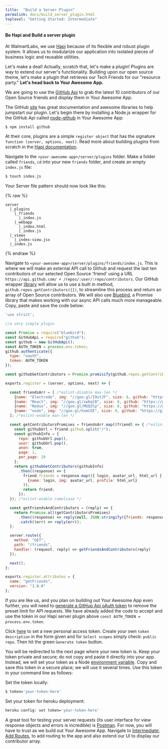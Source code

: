 ```yaml
---
title:  "Build a Server Plugin"
permalink: docs/build_server_plugin.html
toplevel: "Getting Started: Intermediate"
---
```


#### Be Hapi and Build a server plugin

At WalmartLabs, we use [Hapi](http://hapijs.com/) because of its flexible and robust plugin system. It allows us to modularize our application into isolated pieces of business logic and reusable utilities.

Let's make a deal! Actually, scratch that, let's make a plugin! Plugins are way to extend our server's functionality. Building upon our open source theme, let's make a plugin that retrieves our Tech Friends for our "resource party." **Let's head back to Your Awesome App.**

We are going to use the [GitHub Api](https://developer.github.com/v3/) to grab the latest 10 contributors of our Open Source friends and display them in Your Awesome App.

The GitHub [site](https://developer.github.com/v3/) has great documentation and awesome libraries to help jumpstart our plugin. Let's begin there by installing a Node.js wrapper for the GitHub Api called [node-github](https://github.com/mikedeboer/node-github) in Your Awesome App:

```bash
$ npm install github
```

At their core, plugins are a simple `register object` that has the signature `function (server, options, next)`. Read more about building plugins from scratch in the [Hapi documentation](http://hapijs.com/tutorials/plugins).

Navigate to the `<your-awesome-app>/server/plugins` folder. Make a folder called `friends`, `cd` into your new `friends` folder, and create an empty `index.js` file:

```bash
$ touch index.js
```
Your Server file pattern should now look like this:

{% raw  %}
```
server
  |_plugins
    |_friends
      |_index.js
    |_webapp
      |_index.html
      |_index.js
  |_views
    |_index-view.jsx
  |_index.js
```
{% endraw %}

Navigate to `<your-awesome-app>/server/plugins/friends/index.js`. This is where we will make an external API call to Github and request the last ten contributors of our selected Open Source 'friend' using a URL `https://api.github.com/ + /repos/:user/:repo/contributors`. Our GitHub wrapper [library](https://github.com/mikedeboer/node-github) will allow us to use a built in method, `github.repos.getContributors({})`, to streamline this process and return an array of Open Source contributors. We will also use [Bluebird](http://bluebirdjs.com/docs/getting-started.html), a Promise library that makes working with our async API calls much more manageable. Copy, paste and save the code below:

```javascript
'use strict';

//a very simple plugin

const Promise = require("bluebird");
const GitHubApi = require("github");
const github = new GitHubApi();
const AUTH_TOKEN = process.env.token;
github.authenticate({
  type: "oauth",
  token: AUTH_TOKEN
});

const githubGetContributors = Promise.promisify(github.repos.getContributors);

exports.register = (server, options, next) => {

  const friendsArr = [ /*eslint-disable max-len */
    {name: "Electrode", img: "//goo.gl/I9utJF", size: 8, github: "https://github.com/electrode-io/electrode-boilerplate-universal-react-node"},
    {name: "React", img: "//goo.gl/xwbqlB", size: 8, github: "https://github.com/facebook/react"},
    {name: "Redux", img: "//goo.gl/MGQ3lp", size: 8, github: "https://github.com/reactjs/redux"},
    {name: "node", img: "//goo.gl/hxmCEE", size: 8, github: "https://github.com/nodejs/node"}
  ]; /*eslint-enable max-len */

  const getContributorsPromises = friendsArr.map((friend) => { /*eslint-disable camelcase */
    const githubUrl = friend.github.split("/");
    const githubInfo = {
      repo: githubUrl.pop(),
      user: githubUrl.pop(),
      anon: true,
      page: 1,
      per_page: 10
    };
    return githubGetContributors(githubInfo)
      .then((response) => {
        friend.friends = response.map(({ login, avatar_url, html_url }) => (
          {name: login, img: avatar_url, profile: html_url}
        ));
        return friend;
      });
  }); /*eslint-enable camelcase */

  const getFriendsAndContributors = (reply) => {
    return Promise.all(getContributorsPromises)
      .then((response) => reply(null, JSON.stringify({friends: response})))
      .catch((err) => reply(err));
  };

  server.route({
    method: "GET",
    path: "/friends",
    handler: (request, reply) => getFriendsAndContributors(reply)
  });

  next();
};

exports.register.attributes = {
  name: "getFriends",
  version: "1.0.0"
};
```

If you are like us, and you plan on building out Your Awesome App even further, you will need to [generate a GitHup Api oAuth token](https://github.com/settings/tokens/new) to remove the preset limit for API requests. We have already added the code to accept and use the token in our Hapi server plugin above `const AUTH_TOKEN = process.env.token`.

Click [here](https://github.com/settings/tokens/new) to set a new personal access token. Create your own `token description` in the form given and for `Select scopes` simply check: `public repo`. Then hit the green `Generate token` button.

You will be redirected to the next page where your new token is. Keep your token private and secure; do not copy and paste it directly into your app. Instead, we will set your token as a Node [environment variable](https://nodejs.org/api/process.html#process_process_env).
Copy and save this token in a secure place; we will use it several times. Use this token in your command line as follows:

Set the token locally:

```bash
$ token='your-token-here'
```

Set your token for heroku deployment:

```bash
heroku config: set token='your-token-here'
```

A great tool for testing your server requests (its user interface for view response objects and errors is incredible) is [Postman](https://www.getpostman.com/). For now, you will have to trust as we build out Your Awesome App. Navigate to [Intermediate: Add Routes](add_routes.html), to add routing to the app and also extend our UI to display our contributor array.

